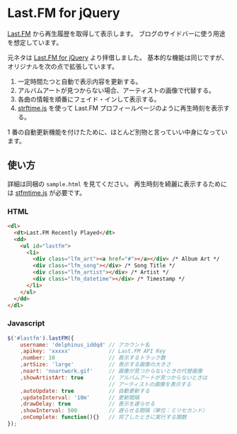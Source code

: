 Last.FM for jQuery
==================
[Last.FM][last.fm] から再生履歴を取得して表示します。
ブログのサイドバーに使う用途を想定しています。

元ネタは [Last.FM for jQuery][lastfm_for_jquery] より拝借しました。
基本的な機能は同じですが、オリジナルを次の点で拡張しています。

1. 一定時間たつと自動で表示内容を更新する。
2. アルバムアートが見つからない場合、アーティストの画像で代替する。
3. 各曲の情報を順番にフェイド・インして表示する。
4. [strftime.js][strftime.js] を使って Last.FM プロフィールページのように再生時刻を表示する。

1 番の自動更新機能を付けたために、ほとんど別物と言っていい中身になっています。

使い方
------
詳細は同梱の `sample.html` を見てください。
再生時刻を綺麗に表示するためには [stfmtime.js][strftime.js] が必要です。

### HTML ###

```html
<dl>
  <dt>Last.FM Recently Played</dt>
  <dd>
    <ul id="lastfm">
      <li>
        <div class="lfm_art"><a href="#"></a></div> /* Album Art */
        <div class="lfm_song"></div> /* Song Title */
        <div class="lfm_artist"></div> /* Artist */
        <div class="lfm_datetime"></div> /* Timestamp */
      </li>
    </ul>
  </dd>
</dl>
```

### Javascript ###

```javascript
$('#lastfm').lastFM({
    username: 'delphinus_iddqd' // アカウント名
    ,apikey: 'xxxxx'            // Last.FM API Key
    ,number: 10                 // 表示するトラック数
    ,artSize: 'large'           // 表示する画像の大きさ
    ,noart: 'noartwork.gif'     // 画像が見つからないときの代替画像
    ,showArtistArt: true        // アルバムアートが見つからないときは
                                // アーティストの画像を表示する
    ,autoUpdate: true           // 自動更新する
    ,updateInterval: '10m'      // 更新間隔
    ,drawDelay: true            // 表示を遅らせる
    ,showInterval: 500          // 遅らせる間隔（単位：ミリセカンド）
    ,onComplete: function(){}   // 完了したときに実行する関数
});
```

[last.fm]: http://www.lastfm.jp/home "Home – Last.fm"
[strftime.js]: http://hacks.bluesmoon.info/strftime/ "strftime: strftime for Javascript"
[lastfm_for_jquery]: http://labs.engageinteractive.co.uk/lastfm/ "Engage Interactive Labs - Last.FM plugin for jQuery"

